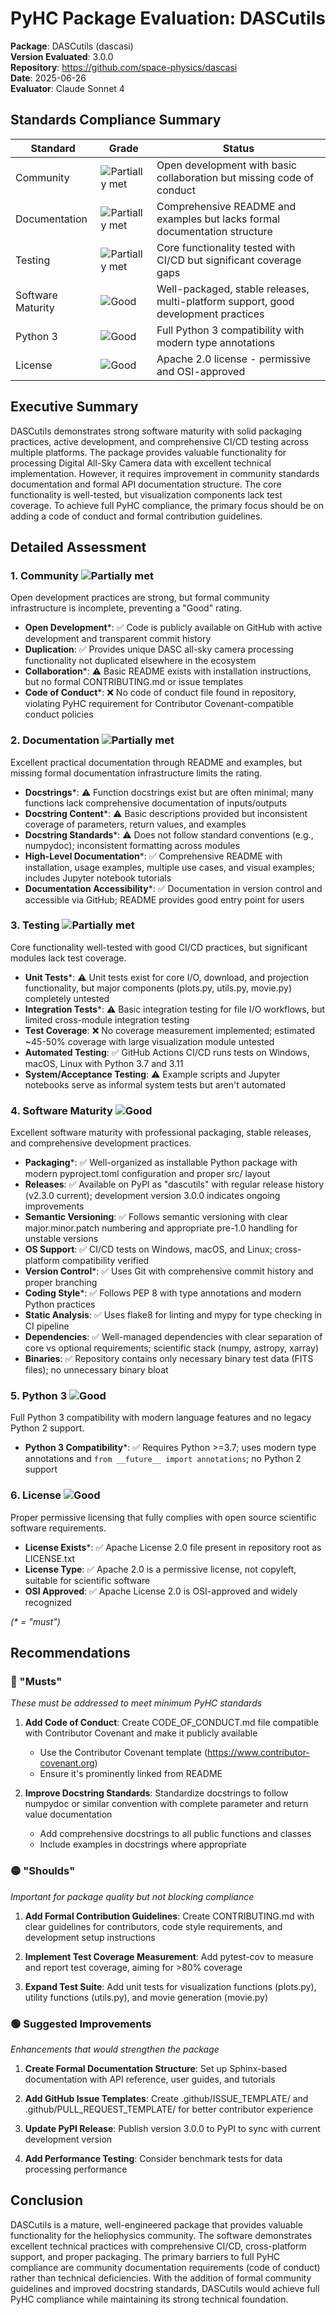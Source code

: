 # PyHC Package Evaluation: DASCutils

**Package**: DASCutils (dascasi)  
**Version Evaluated**: 3.0.0  
**Repository**: https://github.com/space-physics/dascasi  
**Date**: 2025-06-26  
**Evaluator**: Claude Sonnet 4  

## Standards Compliance Summary

| Standard | Grade | Status |
|----------|-------|--------|
| Community | ![Partially met](https://img.shields.io/badge/Partially%20met-orange.svg) | Open development with basic collaboration but missing code of conduct |
| Documentation | ![Partially met](https://img.shields.io/badge/Partially%20met-orange.svg) | Comprehensive README and examples but lacks formal documentation structure |
| Testing | ![Partially met](https://img.shields.io/badge/Partially%20met-orange.svg) | Core functionality tested with CI/CD but significant coverage gaps |
| Software Maturity | ![Good](https://img.shields.io/badge/Good-brightgreen.svg) | Well-packaged, stable releases, multi-platform support, good development practices |
| Python 3 | ![Good](https://img.shields.io/badge/Good-brightgreen.svg) | Full Python 3 compatibility with modern type annotations |
| License | ![Good](https://img.shields.io/badge/Good-brightgreen.svg) | Apache 2.0 license - permissive and OSI-approved |

## Executive Summary

DASCutils demonstrates strong software maturity with solid packaging practices, active development, and comprehensive CI/CD testing across multiple platforms. The package provides valuable functionality for processing Digital All-Sky Camera data with excellent technical implementation. However, it requires improvement in community standards documentation and formal API documentation structure. The core functionality is well-tested, but visualization components lack test coverage. To achieve full PyHC compliance, the primary focus should be on adding a code of conduct and formal contribution guidelines.

## Detailed Assessment

### 1. Community ![Partially met](https://img.shields.io/badge/Partially%20met-orange.svg)

Open development practices are strong, but formal community infrastructure is incomplete, preventing a "Good" rating.

- **Open Development***: ✅ Code is publicly available on GitHub with active development and transparent commit history
- **Duplication**: ✅ Provides unique DASC all-sky camera processing functionality not duplicated elsewhere in the ecosystem
- **Collaboration***: ⚠️ Basic README exists with installation instructions, but no formal CONTRIBUTING.md or issue templates
- **Code of Conduct***: ❌ No code of conduct file found in repository, violating PyHC requirement for Contributor Covenant-compatible conduct policies

### 2. Documentation ![Partially met](https://img.shields.io/badge/Partially%20met-orange.svg)

Excellent practical documentation through README and examples, but missing formal documentation infrastructure limits the rating.

- **Docstrings***: ⚠️ Function docstrings exist but are often minimal; many functions lack comprehensive documentation of inputs/outputs
- **Docstring Content***: ⚠️ Basic descriptions provided but inconsistent coverage of parameters, return values, and examples
- **Docstring Standards***: ⚠️ Does not follow standard conventions (e.g., numpydoc); inconsistent formatting across modules
- **High-Level Documentation***: ✅ Comprehensive README with installation, usage examples, multiple use cases, and visual examples; includes Jupyter notebook tutorials
- **Documentation Accessibility***: ✅ Documentation in version control and accessible via GitHub; README provides good entry point for users

### 3. Testing ![Partially met](https://img.shields.io/badge/Partially%20met-orange.svg)

Core functionality well-tested with good CI/CD practices, but significant modules lack test coverage.

- **Unit Tests***: ⚠️ Unit tests exist for core I/O, download, and projection functionality, but major components (plots.py, utils.py, movie.py) completely untested
- **Integration Tests***: ⚠️ Basic integration testing for file I/O workflows, but limited cross-module integration testing
- **Test Coverage**: ❌ No coverage measurement implemented; estimated ~45-50% coverage with large visualization module untested
- **Automated Testing**: ✅ GitHub Actions CI/CD runs tests on Windows, macOS, Linux with Python 3.7 and 3.11
- **System/Acceptance Testing**: ⚠️ Example scripts and Jupyter notebooks serve as informal system tests but aren't automated

### 4. Software Maturity ![Good](https://img.shields.io/badge/Good-brightgreen.svg)

Excellent software maturity with professional packaging, stable releases, and comprehensive development practices.

- **Packaging***: ✅ Well-organized as installable Python package with modern pyproject.toml configuration and proper src/ layout
- **Releases**: ✅ Available on PyPI as "dascutils" with regular release history (v2.3.0 current); development version 3.0.0 indicates ongoing improvements
- **Semantic Versioning**: ✅ Follows semantic versioning with clear major.minor.patch numbering and appropriate pre-1.0 handling for unstable versions
- **OS Support**: ✅ CI/CD tests on Windows, macOS, and Linux; cross-platform compatibility verified
- **Version Control***: ✅ Uses Git with comprehensive commit history and proper branching
- **Coding Style***: ✅ Follows PEP 8 with type annotations and modern Python practices
- **Static Analysis**: ✅ Uses flake8 for linting and mypy for type checking in CI pipeline
- **Dependencies**: ✅ Well-managed dependencies with clear separation of core vs optional requirements; scientific stack (numpy, astropy, xarray)
- **Binaries**: ✅ Repository contains only necessary binary test data (FITS files); no unnecessary binary bloat

### 5. Python 3 ![Good](https://img.shields.io/badge/Good-brightgreen.svg)

Full Python 3 compatibility with modern language features and no legacy Python 2 support.

- **Python 3 Compatibility***: ✅ Requires Python >=3.7; uses modern type annotations and `from __future__ import annotations`; no Python 2 support

### 6. License ![Good](https://img.shields.io/badge/Good-brightgreen.svg)

Proper permissive licensing that fully complies with open source scientific software requirements.

- **License Exists***: ✅ Apache License 2.0 file present in repository root as LICENSE.txt
- **License Type**: ✅ Apache 2.0 is a permissive license, not copyleft, suitable for scientific software
- **OSI Approved**: ✅ Apache License 2.0 is OSI-approved and widely recognized

*(\* = "must")*

## Recommendations

### 🔴 "Musts"
*These must be addressed to meet minimum PyHC standards*

1. **Add Code of Conduct**: Create CODE_OF_CONDUCT.md file compatible with Contributor Covenant and make it publicly available
   - Use the Contributor Covenant template (https://www.contributor-covenant.org)
   - Ensure it's prominently linked from README

2. **Improve Docstring Standards**: Standardize docstrings to follow numpydoc or similar convention with complete parameter and return value documentation
   - Add comprehensive docstrings to all public functions and classes
   - Include examples in docstrings where appropriate

### 🟡 "Shoulds"
*Important for package quality but not blocking compliance*

1. **Add Formal Contribution Guidelines**: Create CONTRIBUTING.md with clear guidelines for contributors, code style requirements, and development setup instructions

2. **Implement Test Coverage Measurement**: Add pytest-cov to measure and report test coverage, aiming for >80% coverage

3. **Expand Test Suite**: Add unit tests for visualization functions (plots.py), utility functions (utils.py), and movie generation (movie.py)

### 🟢 Suggested Improvements
*Enhancements that would strengthen the package*

1. **Create Formal Documentation Structure**: Set up Sphinx-based documentation with API reference, user guides, and tutorials

2. **Add GitHub Issue Templates**: Create .github/ISSUE_TEMPLATE/ and .github/PULL_REQUEST_TEMPLATE/ for better contributor experience

3. **Update PyPI Release**: Publish version 3.0.0 to PyPI to sync with current development version

4. **Add Performance Testing**: Consider benchmark tests for data processing performance

## Conclusion

DASCutils is a mature, well-engineered package that provides valuable functionality for the heliophysics community. The software demonstrates excellent technical practices with comprehensive CI/CD, cross-platform support, and proper packaging. The primary barriers to full PyHC compliance are community documentation requirements (code of conduct) rather than technical deficiencies. With the addition of formal community guidelines and improved docstring standards, DASCutils would achieve full PyHC compliance while maintaining its strong technical foundation.